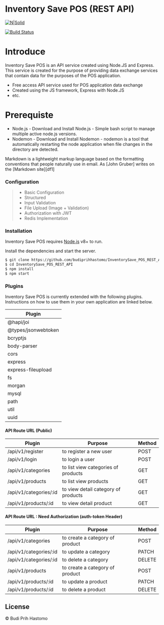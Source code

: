 # Inventory Save POS (REST API)

[![N|Solid](https://cldup.com/dTxpPi9lDf.thumb.png)](https://nodesource.com/products/nsolid)

[![Build Status](https://travis-ci.org/joemccann/dillinger.svg?branch=master)](https://travis-ci.org/joemccann/dillinger)

# Introduce
Inventory Save POS is an API service created using Node.JS and Express. This service is created for the purpose of providing data exchange services that contain data for the purposes of the POS application.

  - Free access API service used for POS application data exchange
  - Created using the JS framework, Express with Node.JS
  - etc.

# Prerequiste

  - Node.js - Download and Install Node.js - Simple bash script to manage multiple active node.js versions.
  - Nodemon - Download and Install Nodemon - nodemon is a tool that automatically restarting the node application when file changes in the directory are detected.

Markdown is a lightweight markup language based on the formatting conventions that people naturally use in email.  As [John Gruber] writes on the [Markdown site][df1]
### Configuration
> - Basic Configuration
> - Structured
> - Input Validation
> - File Upload (Image + Validation)
> - Authorization with JWT
> - Redis Implementation

### Installation

Inventory Save POS requires [Node.js](https://nodejs.org/) v8+ to run.

Install the dependencies and start the server.

```sh
$ git clone https://github.com/budiprihhastomo/InventorySave_POS_REST_API.git
$ cd InventorySave_POS_REST_API
$ npm install
$ npm start
```

### Plugins

Inventory Save POS is currently extended with the following plugins. Instructions on how to use them in your own application are linked below.

| Plugin |
|--------|
| @hapi/joi |
| @types/jsonwebtoken |
| bcryptjs |
| body-parser |
| cors |
| express |
| express-fileupload |
| fs |
| morgan |
| mysql |
| path |
| util |
| uuid |

#### API Route URL (Public)
| Plugin | Purpose | Method |
|--------|---------|--------|
| /api/v1/register | to register a new user | POST |
| /api/v1/login | to login a user | POST |
| /api/v1/categories | to list view categories of products | GET |
| /api/v1/products | to list view products | GET |
| /api/v1/categories/:id | to view detail category of products | GET |
| /api/v1/products/:id | to view detail product | GET |
#### API Route URL : Need Authorization (auth-token Header)
| Plugin | Purpose | Method |
|--------|---------|--------|
| /api/v1/categories | to create a category of product | POST |
| /api/v1/categories/:id | to update a category | PATCH |
| /api/v1/categories/:id | to delete a category | DELETE |
| /api/v1/products | to create a category of product | POST |
| /api/v1/products/:id | to update a product | PATCH |
| /api/v1/products/:id | to delete a product | DELETE |

License
----

© Budi Prih Hastomo
